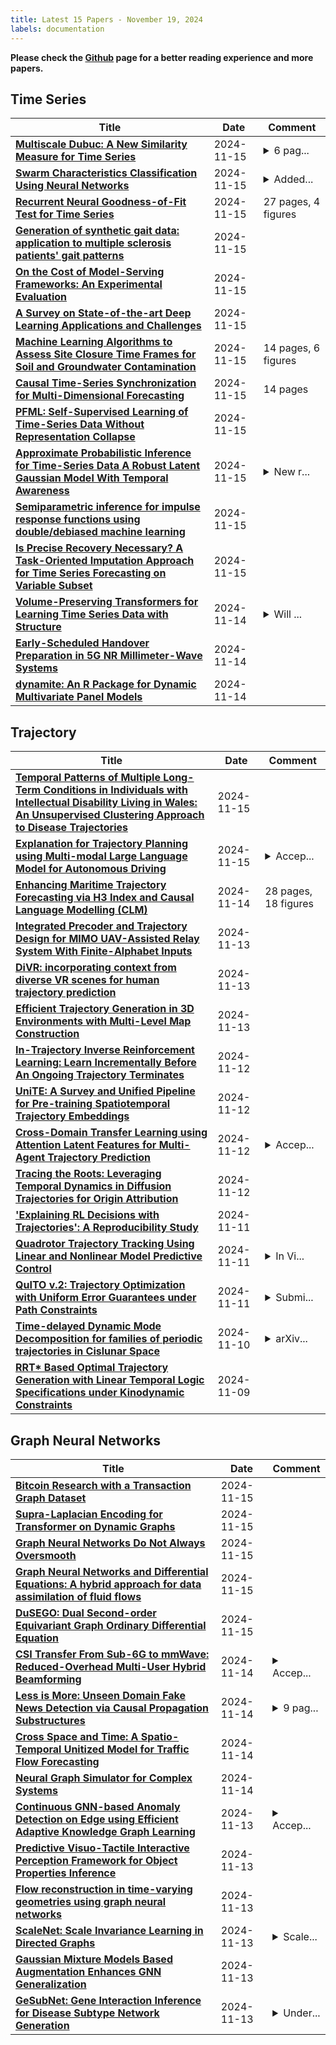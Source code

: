 ```yaml
---
title: Latest 15 Papers - November 19, 2024
labels: documentation
---
```

**Please check the [Github](https://github.com/zezhishao/MTS_Daily_ArXiv) page for a better reading experience and more papers.**

## Time Series
| **Title** | **Date** | **Comment** |
| --- | --- | --- |
| **[Multiscale Dubuc: A New Similarity Measure for Time Series](http://arxiv.org/abs/2411.10418v1)** | 2024-11-15 | <details><summary>6 pag...</summary><p>6 pages, 3 figures, IEEE Big Data 2024</p></details> |
| **[Swarm Characteristics Classification Using Neural Networks](http://arxiv.org/abs/2403.19572v2)** | 2024-11-15 | <details><summary>Added...</summary><p>Added funding acknowledgment and author bios</p></details> |
| **[Recurrent Neural Goodness-of-Fit Test for Time Series](http://arxiv.org/abs/2410.13986v3)** | 2024-11-15 | 27 pages, 4 figures |
| **[Generation of synthetic gait data: application to multiple sclerosis patients' gait patterns](http://arxiv.org/abs/2411.10377v1)** | 2024-11-15 |  |
| **[On the Cost of Model-Serving Frameworks: An Experimental Evaluation](http://arxiv.org/abs/2411.10337v1)** | 2024-11-15 |  |
| **[A Survey on State-of-the-art Deep Learning Applications and Challenges](http://arxiv.org/abs/2403.17561v5)** | 2024-11-15 |  |
| **[Machine Learning Algorithms to Assess Site Closure Time Frames for Soil and Groundwater Contamination](http://arxiv.org/abs/2411.10214v1)** | 2024-11-15 | 14 pages, 6 figures |
| **[Causal Time-Series Synchronization for Multi-Dimensional Forecasting](http://arxiv.org/abs/2411.10152v1)** | 2024-11-15 | 14 pages |
| **[PFML: Self-Supervised Learning of Time-Series Data Without Representation Collapse](http://arxiv.org/abs/2411.10087v1)** | 2024-11-15 |  |
| **[Approximate Probabilistic Inference for Time-Series Data A Robust Latent Gaussian Model With Temporal Awareness](http://arxiv.org/abs/2411.09312v2)** | 2024-11-15 | <details><summary>New r...</summary><p>New revision added a space between "for" and "Time-Series" in the title</p></details> |
| **[Semiparametric inference for impulse response functions using double/debiased machine learning](http://arxiv.org/abs/2411.10009v1)** | 2024-11-15 |  |
| **[Is Precise Recovery Necessary? A Task-Oriented Imputation Approach for Time Series Forecasting on Variable Subset](http://arxiv.org/abs/2411.09928v1)** | 2024-11-15 |  |
| **[Volume-Preserving Transformers for Learning Time Series Data with Structure](http://arxiv.org/abs/2312.11166v4)** | 2024-11-14 | <details><summary>Will ...</summary><p>Will be published as part of "Cemracs Proceedings 2023" (status: accepted)</p></details> |
| **[Early-Scheduled Handover Preparation in 5G NR Millimeter-Wave Systems](http://arxiv.org/abs/2411.09720v1)** | 2024-11-14 |  |
| **[dynamite: An R Package for Dynamic Multivariate Panel Models](http://arxiv.org/abs/2302.01607v3)** | 2024-11-14 |  |

## Trajectory
| **Title** | **Date** | **Comment** |
| --- | --- | --- |
| **[Temporal Patterns of Multiple Long-Term Conditions in Individuals with Intellectual Disability Living in Wales: An Unsupervised Clustering Approach to Disease Trajectories](http://arxiv.org/abs/2411.08894v2)** | 2024-11-15 |  |
| **[Explanation for Trajectory Planning using Multi-modal Large Language Model for Autonomous Driving](http://arxiv.org/abs/2411.09971v1)** | 2024-11-15 | <details><summary>Accep...</summary><p>Accepted and presented at ECCV 2024 2nd Workshop on Vision-Centric Autonomous Driving (VCAD) on September 30, 2024. 13 pages, 5 figures</p></details> |
| **[Enhancing Maritime Trajectory Forecasting via H3 Index and Causal Language Modelling (CLM)](http://arxiv.org/abs/2405.09596v2)** | 2024-11-14 | 28 pages, 18 figures |
| **[Integrated Precoder and Trajectory Design for MIMO UAV-Assisted Relay System With Finite-Alphabet Inputs](http://arxiv.org/abs/2411.08680v1)** | 2024-11-13 |  |
| **[DiVR: incorporating context from diverse VR scenes for human trajectory prediction](http://arxiv.org/abs/2411.08409v1)** | 2024-11-13 |  |
| **[Efficient Trajectory Generation in 3D Environments with Multi-Level Map Construction](http://arxiv.org/abs/2411.08323v1)** | 2024-11-13 |  |
| **[In-Trajectory Inverse Reinforcement Learning: Learn Incrementally Before An Ongoing Trajectory Terminates](http://arxiv.org/abs/2410.15612v2)** | 2024-11-12 |  |
| **[UniTE: A Survey and Unified Pipeline for Pre-training Spatiotemporal Trajectory Embeddings](http://arxiv.org/abs/2407.12550v2)** | 2024-11-12 |  |
| **[Cross-Domain Transfer Learning using Attention Latent Features for Multi-Agent Trajectory Prediction](http://arxiv.org/abs/2411.06087v2)** | 2024-11-12 | <details><summary>Accep...</summary><p>Accepted at the IEEE International Conference on Systems, Man, and Cybernetics 2024</p></details> |
| **[Tracing the Roots: Leveraging Temporal Dynamics in Diffusion Trajectories for Origin Attribution](http://arxiv.org/abs/2411.07449v1)** | 2024-11-12 |  |
| **['Explaining RL Decisions with Trajectories': A Reproducibility Study](http://arxiv.org/abs/2411.07200v1)** | 2024-11-11 |  |
| **[Quadrotor Trajectory Tracking Using Linear and Nonlinear Model Predictive Control](http://arxiv.org/abs/2411.06707v1)** | 2024-11-11 | <details><summary>In Vi...</summary><p>In Vietnamese language, in the 25th National Conference on Electronics, Communications and Information Technology (REV-ECIT 2022), Hanoi, Vietnam</p></details> |
| **[$\mathsf{QuITO}$ $\textsf{v.2}$: Trajectory Optimization with Uniform Error Guarantees under Path Constraints](http://arxiv.org/abs/2404.13681v3)** | 2024-11-11 | <details><summary>Submi...</summary><p>Submitted; 42 pages, comments are welcome</p></details> |
| **[Time-delayed Dynamic Mode Decomposition for families of periodic trajectories in Cislunar Space](http://arxiv.org/abs/2411.06511v1)** | 2024-11-10 | <details><summary>arXiv...</summary><p>arXiv admin note: text overlap with arXiv:2401.13784</p></details> |
| **[RRT* Based Optimal Trajectory Generation with Linear Temporal Logic Specifications under Kinodynamic Constraints](http://arxiv.org/abs/2411.06219v1)** | 2024-11-09 |  |

## Graph Neural Networks
| **Title** | **Date** | **Comment** |
| --- | --- | --- |
| **[Bitcoin Research with a Transaction Graph Dataset](http://arxiv.org/abs/2411.10325v1)** | 2024-11-15 |  |
| **[Supra-Laplacian Encoding for Transformer on Dynamic Graphs](http://arxiv.org/abs/2409.17986v2)** | 2024-11-15 |  |
| **[Graph Neural Networks Do Not Always Oversmooth](http://arxiv.org/abs/2406.02269v2)** | 2024-11-15 |  |
| **[Graph Neural Networks and Differential Equations: A hybrid approach for data assimilation of fluid flows](http://arxiv.org/abs/2411.09476v2)** | 2024-11-15 |  |
| **[DuSEGO: Dual Second-order Equivariant Graph Ordinary Differential Equation](http://arxiv.org/abs/2411.10000v1)** | 2024-11-15 |  |
| **[CSI Transfer From Sub-6G to mmWave: Reduced-Overhead Multi-User Hybrid Beamforming](http://arxiv.org/abs/2403.10873v2)** | 2024-11-14 | <details><summary>Accep...</summary><p>Accepted by IEEE JSAC NGAT</p></details> |
| **[Less is More: Unseen Domain Fake News Detection via Causal Propagation Substructures](http://arxiv.org/abs/2411.09389v1)** | 2024-11-14 | <details><summary>9 pag...</summary><p>9 pages, 2 figures, 5 tables</p></details> |
| **[Cross Space and Time: A Spatio-Temporal Unitized Model for Traffic Flow Forecasting](http://arxiv.org/abs/2411.09251v1)** | 2024-11-14 |  |
| **[Neural Graph Simulator for Complex Systems](http://arxiv.org/abs/2411.09120v1)** | 2024-11-14 |  |
| **[Continuous GNN-based Anomaly Detection on Edge using Efficient Adaptive Knowledge Graph Learning](http://arxiv.org/abs/2411.09072v1)** | 2024-11-13 | <details><summary>Accep...</summary><p>Accepted to DATE 2025</p></details> |
| **[Predictive Visuo-Tactile Interactive Perception Framework for Object Properties Inference](http://arxiv.org/abs/2411.09020v1)** | 2024-11-13 |  |
| **[Flow reconstruction in time-varying geometries using graph neural networks](http://arxiv.org/abs/2411.08764v1)** | 2024-11-13 |  |
| **[ScaleNet: Scale Invariance Learning in Directed Graphs](http://arxiv.org/abs/2411.08758v1)** | 2024-11-13 | <details><summary>Scale...</summary><p>Scale invariance in node classification is demonstrated and applied in graph transformation to develop ScaleNet, which achieves state-of-the-art performance on both homophilic and heterophilic directed graphs</p></details> |
| **[Gaussian Mixture Models Based Augmentation Enhances GNN Generalization](http://arxiv.org/abs/2411.08638v1)** | 2024-11-13 |  |
| **[GeSubNet: Gene Interaction Inference for Disease Subtype Network Generation](http://arxiv.org/abs/2410.13178v2)** | 2024-11-13 | <details><summary>Under...</summary><p>Under review as a conference paper at ICLR 2025</p></details> |

